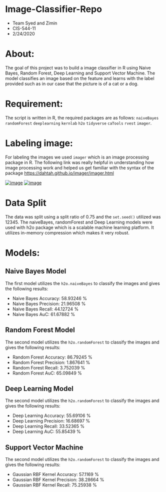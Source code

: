 # Image-Classifier-Repo

- Team Syed and Zimin
- CIS-544-11
- 2/24/2020

# About: 

The goal of this project was to build a image classifier in R using Naive Bayes, Random Forest, Deep Learning and Support Vector Machine. The model classifies an image based on the feature and learns with the label provided such as in our case that the picture is of a cat or a dog.

# Requirement:
The script is written in R, the required packages are as follows: `naiveBayes` `randomForest` `deeplearning` `kernlab` `h2o` `tidyverse` `caTools` `rvest` `imager`.

# Labeling image:
For labeling the images we used `imager` which is an image processing package in R. The following link was really helpful in understanding how image processing work and helped us get familiar with the syntax of the package https://dahtah.github.io/imager/imager.html

<a href="https://ibb.co/K92NDWm"><img src="https://i.ibb.co/nD73BjR/image.png" alt="image" border="0"></a>
<a href="https://ibb.co/g6jyJC1"><img src="https://i.ibb.co/yVf0qJT/image.png" alt="image" border="0"></a>

# Data Split
The data was split using a split ratio of 0.75 and the `set.seed()` utilized was 12345. The naiveBayes, randomForest and Deep Learning models were used with h2o package which is a scalable machine learning platform. It utilizes in-memory compression which makes it very robust. 

# Models: 
## Naive Bayes Model
The first model utilizes the `h2o.naiveBayes` to classify the images and gives the following results:
- Naive Bayes Accuracy: 58.93246 %
- Naive Bayes Precision: 21.96508 %
- Naive Bayes Recall: 44.12724 %
- Naive Bayes AuC: 61.67882 %
## Random Forest Model
The second model utilizes the `h2o.randomForest` to classify the images and gives the following results:
- Random Forest Accuracy: 86.79245 %
- Random Forest Precision: 1.867641 %
- Random Forest Recall: 3.752039 %
- Random Forest AuC: 65.09849 %
## Deep Learning Model
The second model utilizes the `h2o.randomForest` to classify the images and gives the following results:
- Deep Learning Accuracy: 55.69106 %
- Deep Learning Precision: 16.68697 %
- Deep Learning Recall: 33.52365 %
- Deep Learning AuC: 55.85439 %
## Support Vector Machine
The second model utilizes the `h2o.randomForest` to classify the images and gives the following results:
- Gaussian RBF Kernel Accuracy: 57.1169 %
- Gaussian RBF Kernel Precision: 38.28664 %
- Gaussian RBF Kernel Recall: 75.25938 %


